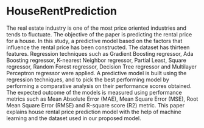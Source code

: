 # HouseRentPrediction
The real estate industry is one of the most price oriented industries and tends to fluctuate. The objective of the paper is predicting the rental price for a house. In this study, a predictive model based on the factors that influence the rental price has been constructed. The dataset has thirteen features. Regression techniques such as Gradient Boosting regressor, Ada Boosting regressor, K-nearest Neighbor regressor, Partial Least, Square regressor, Random Forest regressor, Decision Tree regressor and Multilayer Perceptron regressor were applied. A predictive model is built using the regression techniques, and to pick the best performing model by performing a comparative analysis on their performance scores obtained. The expected outcome of the models is measured using performance metrics such as Mean Absolute Error (MAE), Mean Square Error (MSE), Root Mean Square Error (RMSE) and R-square score (R2) metric. This paper explains house rental price prediction model with the help of machine learning and the dataset used in our proposed model.

